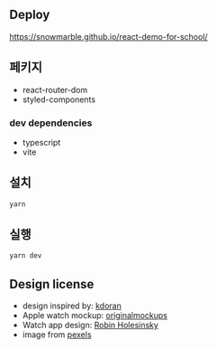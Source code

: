 ## Deploy
https://snowmarble.github.io/react-demo-for-school/

## 페키지

- react-router-dom
- styled-components

### dev dependencies

- typescript
- vite

## 설치

```bash
yarn
```

## 실행

```bash
yarn dev
```

## Design license

- design inspired by: [kdoran](https://land-book.com/websites/18090-doran-simple-and-effctive-design)
- Apple watch mockup: [originalmockups](https://originalmockups.com/mockups/clay-apple-watch-mockup-07-411225)
- Watch app design: [Robin Holesinsky](https://dribbble.com/shots/6464077-Trading-app-for-apple-watch-3-Dribbble-invites)
- image from [pexels](https://pexels.com)
